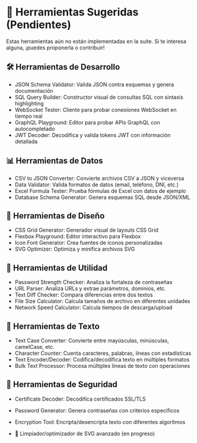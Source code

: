 # 🚧 Herramientas Sugeridas (Pendientes)

Estas herramientas aún no están implementadas en la suite. Si te interesa alguna, ¡puedes proponerla o contribuir!

## 🛠️ Herramientas de Desarrollo

- JSON Schema Validator: Valida JSON contra esquemas y genera documentación
- SQL Query Builder: Constructor visual de consultas SQL con sintaxis highlighting
- WebSocket Tester: Cliente para probar conexiones WebSocket en tiempo real
- GraphQL Playground: Editor para probar APIs GraphQL con autocompletado
- JWT Decoder: Decodifica y valida tokens JWT con información detallada

## 📊 Herramientas de Datos

- CSV to JSON Converter: Convierte archivos CSV a JSON y viceversa
- Data Validator: Valida formatos de datos (email, teléfono, DNI, etc.)
- Excel Formula Tester: Prueba fórmulas de Excel con datos de ejemplo
- Database Schema Generator: Genera esquemas SQL desde JSON/XML

## 🎨 Herramientas de Diseño

- CSS Grid Generator: Generador visual de layouts CSS Grid
- Flexbox Playground: Editor interactivo para Flexbox
- Icon Font Generator: Crea fuentes de iconos personalizadas
- SVG Optimizer: Optimiza y minifica archivos SVG

## 🔧 Herramientas de Utilidad

- Password Strength Checker: Analiza la fortaleza de contraseñas
- URL Parser: Analiza URLs y extrae parámetros, dominios, etc.
- Text Diff Checker: Compara diferencias entre dos textos
- File Size Calculator: Calcula tamaños de archivo en diferentes unidades
- Network Speed Calculator: Calcula tiempos de descarga/upload

## 📝 Herramientas de Texto

- Text Case Converter: Convierte entre mayúsculas, minúsculas, camelCase, etc.
- Character Counter: Cuenta caracteres, palabras, líneas con estadísticas
- Text Encoder/Decoder: Codifica/decodifica texto en múltiples formatos
- Bulk Text Processor: Procesa múltiples líneas de texto con operaciones

## 🔐 Herramientas de Seguridad

- Certificate Decoder: Decodifica certificados SSL/TLS
- Password Generator: Genera contraseñas con criterios específicos
- Encryption Tool: Encripta/desencripta texto con diferentes algoritmos

- 🧹 Limpiador/optimizador de SVG avanzado (en progreso)
